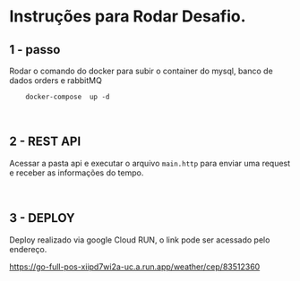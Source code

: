 # Instruções para Rodar Desafio. 



## 1 - passo

Rodar o comando do docker para subir o container do mysql, banco de dados orders e rabbitMQ

```
    docker-compose  up -d
```

<br/>

## 2 - REST API 

Acessar a pasta api e executar o arquivo `main.http` para enviar uma request e receber as informações do tempo.

<br/>

## 3 - DEPLOY

Deploy realizado via google Cloud RUN, o link pode ser acessado pelo endereço.

https://go-full-pos-xiipd7wi2a-uc.a.run.app/weather/cep/83512360

<br/>
